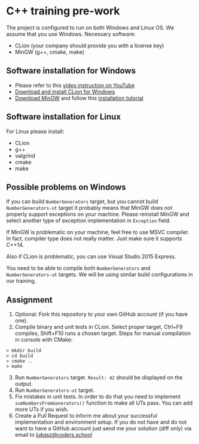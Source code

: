 # C++ training pre-work
The project is configured to run on both Windows and Linux OS.
We assume that you use Windows. Necessary software:
- CLion (your company should provide you with a license key)
- MinGW (g++, cmake, make)

## Software installation for Windows
- Please refer to this [video instruction on YouTube](https://www.youtube.com/watch?v=neg4zt5mIwk)
- [Download and install CLion for Windows](https://www.jetbrains.com/clion/download/#section=windows)
- [Download MinGW](https://sourceforge.net/projects/mingw/files/) and follow this [installation tutorial](https://www.jetbrains.com/help/clion/quick-tutorial-on-configuring-clion-on-windows.html#MinGW)

## Software installation for Linux
For Linux please install:
- CLion
- g++
- valgrind
- cmake
- make

## Possible problems on Windows
If you can build `NumberGenerators` target, but you cannot build `NumberGenerators-ut` target it probably means that MinGW does not properly support exceptions on your machine. Please reinstall MinGW and select another type of exception implementation in `Exception` field.

If MinGW is problematic on your machine, feel free to use MSVC compiler. In fact, compiler type does not really matter. Just make sure it supports C++14.

Also if CLion is problematic, you can use Visual Studio 2015 Express.

You need to be able to compile both `NumberGenerators` and `NumberGenerators-ut` targets. We will be using similar build configurations in our training.

## Assignment
1. Optional: Fork this repository to your own GitHub account (if you have one).
2. Compile binary and unit tests in CLion. Select proper target, Ctrl+F9 compiles, Shift+F10 runs a chosen target. Steps for manual compilation in console with CMake:
  ```
  > mkdir build
  > cd build
  > cmake ..
  > make
  ```
3. Run `NumberGenerators` target. `Result: 42` should be displayed on the output.
4. Run `NumberGenerators-ut` target.
5. Fix mistakes in unit tests. In order to do that you need to implement `sumNumbersFromGenerators()` function to make all UTs pass. You can add more UTs if you wish.
6. Create a Pull Request to inform me about your successful implementation and environment setup. If you do not have and do not want to have a GitHub account just send me your solution (diff only) via email to *lukasz@coders.school*


